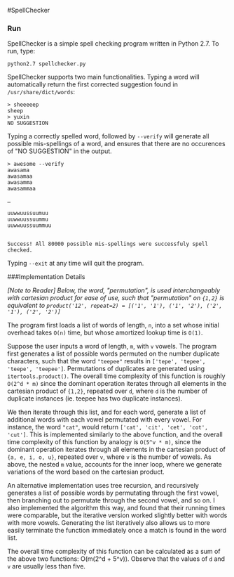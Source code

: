 #SpellChecker

### Run

SpellChecker is a simple spell checking program written in Python 2.7. To run, type:

    python2.7 spellchecker.py

SpellChecker supports two main functionalities. Typing a word will automatically return the first corrected suggestion found in `/usr/share/dict/words`:

	> sheeeeep
	sheep
	> yuxin
	NO SUGGESTION

Typing a correctly spelled word, followed by `--verify` will generate all possible mis-spellings of a word, and ensures that there are no occurences of "NO SUGGESTION" in the output.

	> awesome --verify
	awasama
	awasamaa
	awasamma
	awasammaa
	
	…
	
	uuwwuussuumuu
	uuwwuussuummu
	uuwwuussuummuu


	Success! All 80000 possible mis-spellings were successfuly spell checked.


Typing `--exit` at any time will quit the program.


###Implementation Details



_[Note to Reader] Below, the word, "permutation", is used interchangeably with cartesian product for ease of use, such that "permutation" on `{1,2}` is equivalent to `product('12', repeat=2) = [('1', '1'), ('1', '2'), ('2', '1'), ('2', '2')]`_

The program first loads a list of words of length, `n`, into a set whose initial overhead takes `O(n)` time, but whose amortized lookup time is `O(1)`. 

Suppose the user inputs a word of length, `m`, with `v` vowels. The program first generates a list of possible words permuted on the number duplicate characters, such that the word `"teepee"` results in `['tepe', 'tepee', 'teepe', 'teepee']`. Permutations of duplicates are generated using `itertools.product()`. The overall time complexity of this function is roughly `O(2^d * m)` since the dominant operation iterates through all elements in the cartesian product of `{1,2}`, repeated over `d`, where `d` is the number of duplicate instances (ie. teepee has two duplicate instances).

We then iterate through this list, and for each word, generate a list of additional words with each vowel permutated with every vowel. For instance, the word `"cat"`, would return `['cat', 'cit', 'cet', 'cot', 'cut']`. This is implemented similarly to the above function, and the overall time complexity of this function by analogy is `O(5^v * m)`, since the dominant operation iterates through all elements in the cartesian product of `{a, e, i, o, u}`, repeated over `v`, where `v` is the number of vowels. As above, the nested `m` value, accounts for the inner loop, where we generate variations of the word based on the cartesian product.

An alternative implementation uses tree recursion, and recursively generates a list of possible words by permutating through the first vowel, then branching out to permutate through the second vowel, and so on. I also implemented the algorithm this way, and found that their running times were comparable, but the iterative version worked slightly better with words with more vowels. Generating the list iteratively also allows us to more easily terminate the function immediately once a match is found in the word list.

The overall time complexity of this function can be calculated as a sum of the above two functions: O(m(2^d + 5^v)). Observe that the values of `d` and `v` are usually less than five.